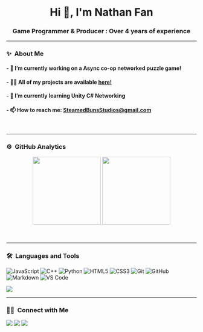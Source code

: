 <h1 align="center">Hi 👋, I'm Nathan Fan</h1>
<h3 align="center">Game Programmer & Producer : Over 4 years of experience</h3>

---

### ✨ &nbsp;About Me

#### - 🔭 I’m currently working on a **Async co-op networked puzzle game!**
#### - 👨‍💻 All of my projects are available [here!](https://steamedbunsstudios.itch.io/)
#### - 🌱 I’m currently learning **Unity C# Networking**
#### - 📫 How to reach me: **SteamedBunsStudios@gmail.com**
</br>

---

### ⚙️ &nbsp;GitHub Analytics

<p align="center">
  <img height="180em" src="https://github-readme-streak-stats.herokuapp.com/?user=NathanYBFan&theme=vue-dark&hide_border=true"/> 
  <img height="180em" src="https://github-readme-stats.vercel.app/api/top-langs/?username=NathanYBFan&theme=vue-dark&show_icons=true&hide_border=true&layout=compact"/>
</p>
</br>

---

### 🛠 &nbsp;Languages and Tools

<p align="center">
  
  ![JavaScript](https://img.shields.io/badge/-JavaScript-%23F7DF1C?style=for-the-badge&logo=javascript&logoColor=000000&labelColor=%23F7DF1C&color=%23FFCE5A)
  ![C++](https://img.shields.io/badge/C%2B%2B-00599C?style=for-the-badge&logo=c%2B%2B&logoColor=white)
  ![Python](http://img.shields.io/badge/-Python-3776AB?style=for-the-badge&logo=python&logoColor=ffffff)
  ![HTML5](https://img.shields.io/badge/-HTML5-%23E44D27?style=for-the-badge&logo=html5&logoColor=ffffff)
  ![CSS3](https://img.shields.io/badge/-CSS3-%231572B6?style=for-the-badge&logo=css3)
  ![Git](https://img.shields.io/badge/-Git-%23F05032?style=for-the-badge&logo=git&logoColor=%23ffffff)
  ![GitHub](https://img.shields.io/badge/-GitHub-181717?style=for-the-badge&logo=github)
  ![Markdown](https://img.shields.io/badge/Markdown-000000?style=for-the-badge&logo=markdown&logoColor=white)
  ![VS Code](http://img.shields.io/badge/-VS%20Code-007ACC?style=for-the-badge&logo=visual-studio-code&logoColor=ffffff)
  <br/>
  
  <a href="https://skillicons.dev">
    <img src="https://skillicons.dev/icons?i=unreal,unity,godot,visualstudio,vscode,github,windows" />
  </a>
</p>

---
### 🤝🏻 &nbsp;Connect with Me

  <p>
    <a href="https://steamedbunsstudios.itch.io/"><img src="https://img.shields.io/badge/-SteamedBunsStudios.itch.io-3423A6?style=for-the-badge&logo=Google-Chrome&logoColor=white"/></a>
    <a href="https://www.linkedin.com/in/nathan-fan-741130221/"><img src="https://img.shields.io/badge/-Nathan_Fan_LinkedIn-0077B5?style=flat&logo=Linkedin&logoColor=white"/></a>
    <a href="mailto:SteamedBunsStudios@gmail.com"><img src="https://img.shields.io/badge/-SteamedBunsStudios@gmail.com-D14836?style=flat&logo=Gmail&logoColor=white"/></a>
  </p>
</br>
